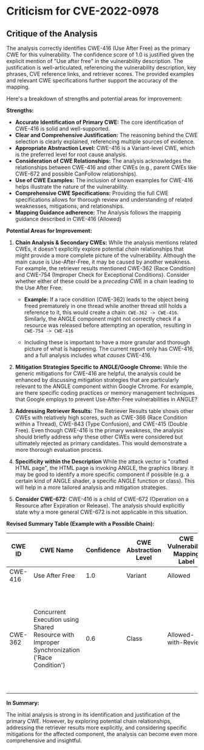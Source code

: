 # Criticism for CVE-2022-0978

## Critique of the Analysis

The analysis correctly identifies CWE-416 (Use After Free) as the primary CWE for this vulnerability. The confidence score of 1.0 is justified given the explicit mention of "Use after free" in the vulnerability description. The justification is well-articulated, referencing the vulnerability description, key phrases, CVE reference links, and retriever scores. The provided examples and relevant CWE specifications further support the accuracy of the mapping.

Here's a breakdown of strengths and potential areas for improvement:

**Strengths:**

*   **Accurate Identification of Primary CWE:** The core identification of CWE-416 is solid and well-supported.
*   **Clear and Comprehensive Justification:** The reasoning behind the CWE selection is clearly explained, referencing multiple sources of evidence.
*   **Appropriate Abstraction Level:** CWE-416 is a Variant-level CWE, which is the preferred level for root cause analysis.
*   **Consideration of CWE Relationships:** The analysis acknowledges the relationships between CWE-416 and other CWEs (e.g., parent CWEs like CWE-672 and possible CanFollow relationships).
*   **Use of CWE Examples:** The inclusion of known examples for CWE-416 helps illustrate the nature of the vulnerability.
*   **Comprehensive CWE Specifications:** Providing the full CWE specifications allows for thorough review and understanding of related weaknesses, mitigations, and relationships.
*   **Mapping Guidance adherence:** The Analysis follows the mapping guidance described in CWE-416 (Allowed)

**Potential Areas for Improvement:**

1.  **Chain Analysis & Secondary CWEs:**  While the analysis mentions related CWEs, it doesn't explicitly explore potential *chain* relationships that might provide a more complete picture of the vulnerability. Although the main cause is Use-After-Free, it may be caused by another weakness. For example, the retriever results mentioned CWE-362 (Race Condition) and CWE-754 (Improper Check for Exceptional Conditions). Consider whether either of these could be a *preceding* CWE in a chain leading to the Use After Free.

    *   **Example:** If a race condition (CWE-362) leads to the object being freed prematurely in one thread while another thread still holds a reference to it, this would create a chain: `CWE-362 -> CWE-416`. Similarly, the ANGLE component might not correctly check if a resource was released before attempting an operation, resulting in `CWE-754 -> CWE-416`

    *   Including these is important to have a more granular and thorough picture of what is happening. The current report only has CWE-416, and a full analysis includes what *causes* CWE-416.

2.  **Mitigation Strategies Specific to ANGLE/Google Chrome:** While the generic mitigations for CWE-416 are helpful, the analysis could be enhanced by discussing mitigation strategies that are particularly relevant to the ANGLE component within Google Chrome.  For example, are there specific coding practices or memory management techniques that Google employs to prevent Use-After-Free vulnerabilities in ANGLE?
3.  **Addressing Retriever Results:** The Retriever Results table shows other CWEs with relatively high scores, such as CWE-366 (Race Condition within a Thread), CWE-843 (Type Confusion), and CWE-415 (Double Free). Even though CWE-416 is the primary weakness, the analysis should briefly address *why* these other CWEs were considered but ultimately rejected as primary candidates. This would demonstrate a more thorough evaluation process.
4.  **Specificity within the Description** While the attack vector is "crafted HTML page", the HTML page is invoking ANGLE, the graphics library. It may be good to identify a more specific component if possible (e.g. a certain kind of ANGLE shader, a specific ANGLE function or class). This will help in a more tailored analysis and mitigation strategies.
5.  **Consider CWE-672:**  CWE-416 is a child of CWE-672 (Operation on a Resource after Expiration or Release). The analysis should explicitly state why a more general CWE-672 is not applicable in this situation.

**Revised Summary Table (Example with a Possible Chain):**

| CWE ID | CWE Name | Confidence | CWE Abstraction Level | CWE Vulnerability Mapping Label | CWE-Vulnerability Mapping Notes |
|---|---|---|---|---|---|
| CWE-416 | Use After Free | 1.0 | Variant | Allowed | Primary CWE |
| CWE-362 | Concurrent Execution using Shared Resource with Improper Synchronization ('Race Condition') | 0.6 | Class | Allowed-with-Review | Possible preceding CWE in a chain: CWE-362 -> CWE-416. Investigate if a race condition may have led to the premature freeing of the memory. |

**In Summary:**

The initial analysis is strong in its identification and justification of the primary CWE. However, by exploring potential chain relationships, addressing the retriever results more explicitly, and considering specific mitigations for the affected component, the analysis can become even more comprehensive and insightful.